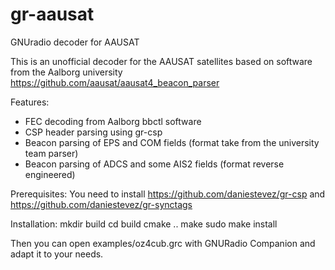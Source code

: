 # gr-aausat
GNUradio decoder for AAUSAT

This is an unofficial decoder for the AAUSAT satellites based on software
from the Aalborg university https://github.com/aausat/aausat4_beacon_parser

Features:
- FEC decoding from Aalborg bbctl software
- CSP header parsing using gr-csp
- Beacon parsing of EPS and COM fields (format take from the university team parser)
- Beacon parsing of ADCS and some AIS2 fields (format reverse engineered)

Prerequisites:
 You need to install https://github.com/daniestevez/gr-csp and https://github.com/daniestevez/gr-synctags

Installation:
 mkdir build
 cd build
 cmake ..
 make
 sudo make install
 
 Then you can open examples/oz4cub.grc with GNURadio Companion and adapt it to your needs.
